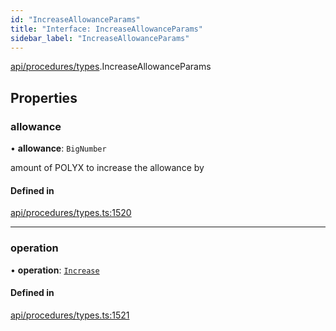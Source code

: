 ```yaml
---
id: "IncreaseAllowanceParams"
title: "Interface: IncreaseAllowanceParams"
sidebar_label: "IncreaseAllowanceParams"
---
```


[api/procedures/types](../../../../../modules/API/Procedures/Types/Types.md).IncreaseAllowanceParams

## Properties

### allowance

• **allowance**: `BigNumber`

amount of POLYX to increase the allowance by

#### Defined in

[api/procedures/types.ts:1520](https://github.com/PolymeshAssociation/polymesh-sdk/blob/fbf6882d0/src/api/procedures/types.ts#L1520)

___

### operation

• **operation**: [`Increase`](../../../../../enums/API/Procedures/Types/AllowanceOperation/AllowanceOperation.md#increase)

#### Defined in

[api/procedures/types.ts:1521](https://github.com/PolymeshAssociation/polymesh-sdk/blob/fbf6882d0/src/api/procedures/types.ts#L1521)
